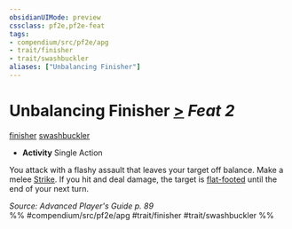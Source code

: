 ```yaml
---
obsidianUIMode: preview
cssclass: pf2e,pf2e-feat
tags:
- compendium/src/pf2e/apg
- trait/finisher
- trait/swashbuckler
aliases: ["Unbalancing Finisher"]
---
```

# Unbalancing Finisher  [>](chapter-9-playing-the-game.md#Actions "Single Action") *Feat 2*  
[finisher](finisher-apg.md "Finisher Combat Trait")  [swashbuckler](Reference/Rules/Traits/swashbuckler-apg.md "Swashbuckler Class Trait")  

- **Activity** Single Action

You attack with a flashy assault that leaves your target off balance. Make a melee [Strike](strike.md). If you hit and deal damage, the target is [flat-footed](conditions.md#Flat-footed) until the end of your next turn.

*Source: Advanced Player's Guide p. 89*  
%% #compendium/src/pf2e/apg #trait/finisher #trait/swashbuckler %%